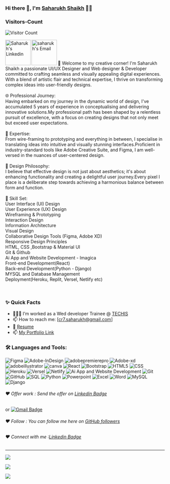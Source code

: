 ### Hi there 👋, I'm [Saharukh Shaikh](https://github.com/SaharukhShaikh) 👨‍💻

### Visitors-Count
![Visitor Count](https://profile-counter.glitch.me/{SaharukhShaikh}/count.svg)
<br>

<a href="https://www.linkedin.com/in/saharukh-shaikh/">
  <img align="left" alt="Saharukh's Linkedin" width="80px" src="https://img.shields.io/badge/LinkedIn-0077B5?style=for-the-badge&logo=linkedin&logoColor=white" />
</a>



<a href="mailto:cr7.saharukh@gmail.com">
  <img align="left" alt="saharukh's Email" width="80px" src="https://img.shields.io/badge/Gmail-D14836?style=for-the-badge&logo=gmail&logoColor=white" />
</a>


<br />

<br/>

<p>
<br />
🎨 Welcome to my creative corner! I'm Saharukh Shaikh a passionate UI/UX Designer and Web designer & Developer committed to crafting seamless and visually appealing digital experiences. With a blend of artistic flair and technical expertise, I thrive on transforming complex ideas into user-friendly designs.
<br />
<br />
🌐 Professional Journey:
<br />
Having embarked on my journey in the dynamic world of design, I've accumulated 5 years of experience in conceptualising and delivering innovative solutions.My professional path has been shaped by a relentless pursuit of excellence, with a focus on creating designs that not only meet but exceed user expectations.
<br />
<br />
💼 Expertise:
<br />
From wire-framing to prototyping and everything in between, I specialise in translating ideas into intuitive and visually stunning interfaces.Proficient in industry-standard tools like Adobe Creative Suite, and Figma, I am well-versed in the nuances of user-centered design.
<br />
<br />
🚀 Design Philosophy:
<br />
I believe that effective design is not just about aesthetics; it's about enhancing functionality and creating a delightful user journey.Every pixel I place is a deliberate step towards achieving a harmonious balance between form and function.
<br />
<br />
🔧 Skill Set:
<br />
User Interface (UI) Design
<br />
User Experience (UX) Design
<br />
Wireframing & Prototyping
<br />
Interaction Design
<br />
Information Architecture
<br />
Visual Design
<br />
Collaborative Design Tools (Figma, Adobe XD)
<br />
Responsive Design Principles
<br />
HTML, CSS ,Bootstrap & Material UI
<br />
Git & Github
<br />
Ai App and Website Development - Imagica
<br />
Front-end Development(React)
<br />
Back-end Development(Python - Django)
<br />
MYSQL and Database Management
<br />
Deployment(Heroku, Replit, Versel, Netlify etc)
</p>
<br />
  
### ✨ Quick Facts

- 👨🏽‍💻 I’m worked as a Wed developer Trainee @ [TECHIS](https://techis.io/)
- 📫 How to reach me: [cr7.saharukh@gmail.com]
- 📝 [Resume](https://drive.google.com/file/d/1Gf8sKeSfXJNsgRPAZJ_oBvHIwo5Xworq/view?usp=drive_link)
- 📫 [My Portfolio Link](https://portfolio-uw6k.vercel.app/)

### 🛠️ Languages and Tools:
![Figma](https://img.shields.io/badge/Figma-F24E1E?style=for-the-badge&logo=Figma&logoColor=black)
![Adobe-InDesign](https://img.shields.io/badge/Adobe-InDesign-FF61F6?style=for-the-badge&logo=Adobe-InDesign&logoColor=Red)
![adobepremierepro](https://img.shields.io/badge/adobepremierepro-9999FF?style=for-the-badge&logo=adobepremierepro&logoColor=black)
![Adobe-xd](https://img.shields.io/badge/Adobe-xd-FF61F6?style=for-the-badge&logo=Adobe-xd&logoColor=black)
![adobeillustrator](https://img.shields.io/badge/adobeillustrator-FF9A00?style=for-the-badge&logo=adobeillustrator&logoColor=black)
![canva](https://img.shields.io/badge/canva-00C4CC?style=for-the-badge&logo=canva&logoColor=black)
![React](https://img.shields.io/badge/C%2B%2B-00599C?style=for-the-badge&logo=c%2B%2B&logoColor=white)
![Bootstrap](https://img.shields.io/badge/Bootstrap-563D7C?style=for-the-badge&logo=bootstrap&logoColor=white)
![HTML5](	https://img.shields.io/badge/HTML-239120?style=for-the-badge&logo=html5&logoColor=white)
![CSS](https://img.shields.io/badge/CSS-239120?&style=for-the-badge&logo=css3&logoColor=white)
![Heroku](https://img.shields.io/badge/Heroku-430098?style=for-the-badge&logo=heroku&logoColor=white)
![Versel](https://img.shields.io/badge/Versel-430098?style=for-the-badge&logo=heroku&logoColor=red)
![Netlify](https://img.shields.io/badge/Netlify-430098?style=for-the-badge&logo=heroku&logoColor=yellow)
![Ai App and Website Development](https://img.shields.io/badge/Ai%20App%20and%20Website%20Development-F24E1E?style=for-the-badge&logo=Figma&logoColor=black)
![Git](https://img.shields.io/badge/-Git-black?style=flat-square&logo=git)
![GitHub](https://img.shields.io/badge/-GitHub-black?style=flat-square&logo=github)
![SQL](https://img.shields.io/badge/SQLite-07405E?style=for-the-badge&logo=sqlite&logoColor=white)
![Python](https://img.shields.io/badge/Python-3776AB?style=for-the-badge&logo=python&logoColor=white)
![Powerpoint](https://img.shields.io/badge/Microsoft_PowerPoint-B7472A?style=for-the-badge&logo=microsoft-powerpoint&logoColor=white)
![Excel](https://img.shields.io/badge/Microsoft_Excel-217346?style=for-the-badge&logo=microsoft-excel&logoColor=white)
![Word](https://img.shields.io/badge/Microsoft_Word-2B579A?style=for-the-badge&logo=microsoft-word&logoColor=white)
![MySQL](https://img.shields.io/badge/MySQL-00000F?style=for-the-badge&logo=mysql&logoColor=white)
![Django](https://img.shields.io/badge/Django-092E20?style=for-the-badge&logo=django&logoColor=white)



###### ❤️ Offer work : Send the offer on [Linkedin Badge](https://www.linkedin.com/in/saharukh-shaikh/)
or [![Gmail Badge](https://img.shields.io/badge/-cr7.saharukh@gmail.com-c14438?style=flat-square&logo=Gmail&logoColor=white&link=mailto:cr7.saharukh@gmail.com)](mailto:cr7.saharukh@gmail.com)


###### ❤️ Follow : You can follow me here on [GitHub followers](https://github.com/SaharukhShaikh)

###### ❤️ Connect with me :[Linkedin Badge](https://www.linkedin.com/in/saharukh-shaikh/)


----------------------------------------------------------

![](https://github-readme-stats.vercel.app/api?username=SaharukhShaikh&theme=blue-green)


![](https://github-readme-stats.vercel.app/api/top-langs/?username=SaharukhShaikh&theme=blue-green)


![](https://img.shields.io/badge/Maintained%3F-yes-green.svg)

<!---
SaharukhShaikh/SaharukhShaikh is a ✨ special ✨ repository because its `README.md` (this file) appears on your GitHub profile.
You can click the Preview link to take a look at your changes.
--->
